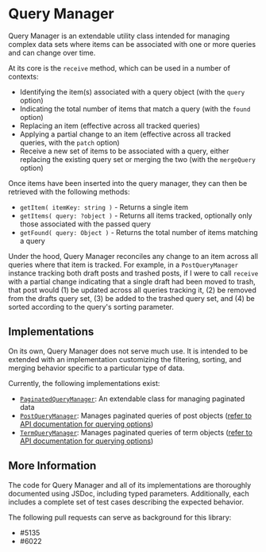 Query Manager
=============

Query Manager is an extendable utility class intended for managing complex data sets where items can be associated with one or more queries and can change over time.

At its core is the `receive` method, which can be used in a number of contexts:

- Identifying the item(s) associated with a query object (with the `query` option)
- Indicating the total number of items that match a query (with the `found` option)
- Replacing an item (effective across all tracked queries)
- Applying a partial change to an item (effective across all tracked queries, with the `patch` option)
- Receive a new set of items to be associated with a query, either replacing the existing query set or merging the two (with the `mergeQuery` option)

Once items have been inserted into the query manager, they can then be retrieved with the following methods:

- `getItem( itemKey: string )` - Returns a single item
- `getItems( query: ?object )` - Returns all items tracked, optionally only those associated with the passed query
- `getFound( query: Object )` - Returns the total number of items matching a query

Under the hood, Query Manager reconciles any change to an item across all queries where that item is tracked. For example, in a `PostQueryManager` instance tracking both draft posts and trashed posts, if I were to call `receive` with a partial change indicating that a single draft had been moved to trash, that post would (1) be updated across all queries tracking it, (2) be removed from the drafts query set, (3) be added to the trashed query set, and (4) be sorted according to the query's sorting parameter.

## Implementations

On its own, Query Manager does not serve much use. It is intended to be extended with an implementation customizing the filtering, sorting, and merging behavior specific to a particular type of data.

Currently, the following implementations exist:

- [`PaginatedQueryManager`](./paginated): An extendable class for managing paginated data
- [`PostQueryManager`](./post): Manages paginated queries of post objects ([refer to API documentation for querying options](https://developer.wordpress.com/docs/api/1.1/get/sites/%24site/posts/))
- [`TermQueryManager`](./pterm): Manages paginated queries of term objects ([refer to API documentation for querying options](https://developer.wordpress.com/docs/api/1.1/get/sites/%24site/taxonomies/%24taxonomy/terms/))

## More Information

The code for Query Manager and all of its implementations are thoroughly documented using JSDoc, including typed parameters. Additionally, each includes a complete set of test cases describing the expected behavior.

The following pull requests can serve as background for this library:

- #5135
- #6022
